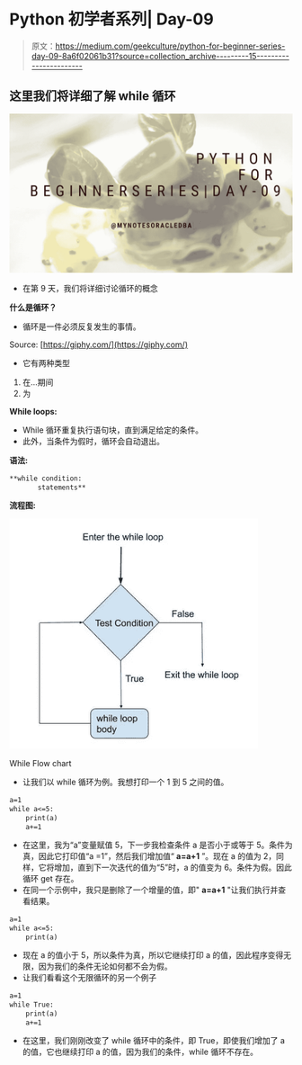 # Python 初学者系列| Day-09

> 原文：<https://medium.com/geekculture/python-for-beginner-series-day-09-8a6f02061b31?source=collection_archive---------15----------------------->

## 这里我们将详细了解 while 循环

![](img/d7534dadd8461c2c1b64e463302c9574.png)

*   在第 9 天，我们将详细讨论循环的概念

**什么是循环？**

*   循环是一件必须反复发生的事情。

Source: [https://giphy.com/](https://giphy.com/)

*   它有两种类型

1.  在…期间
2.  为

**While loops:**

*   While 循环重复执行语句块，直到满足给定的条件。
*   此外，当条件为假时，循环会自动退出。

**语法:**

```
**while condition:
       statements**
```

**流程图:**

![](img/6f88062a97992e06b8f9c31955bce2e9.png)

While Flow chart

*   让我们以 while 循环为例。我想打印一个 1 到 5 之间的值。

```
a=1
while a<=5:
    print(a)
    a+=1
```

*   在这里，我为“a”变量赋值 5，下一步我检查条件 a 是否小于或等于 5。条件为真，因此它打印值“a =1”，然后我们增加值“ **a=a+1** ”。现在 a 的值为 2，同样，它将增加，直到下一次迭代的值为“5”时，a 的值变为 6。条件为假。因此循环 get 存在。
*   在同一个示例中，我只是删除了一个增量的值，即" **a=a+1** "让我们执行并查看结果。

```
a=1
while a<=5:
    print(a)
```

*   现在 a 的值小于 5，所以条件为真，所以它继续打印 a 的值，因此程序变得无限，因为我们的条件无论如何都不会为假。
*   让我们看看这个无限循环的另一个例子

```
a=1
while True:
    print(a)
    a+=1
```

*   在这里，我们刚刚改变了 while 循环中的条件，即 True，即使我们增加了 a 的值，它也继续打印 a 的值，因为我们的条件，while 循环不存在。